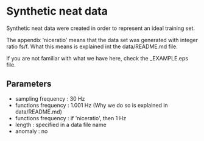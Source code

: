 # Synthetic neat data

Synthetic neat data were created in order to represent an ideal training set. 

The appendix 'niceratio' means that the data set was generated with integer ratio fs/f. What this means is explained int the data/README.md file.

If you are not familiar with what we have here, check the _EXAMPLE.eps file. 

## Parameters
- sampling frequency : 30 Hz
- functions frequency : 1.001 Hz (Why we do so is explained in data/README.md)
- functions frequency : if 'niceratio', then 1 Hz
- length : specified in a data file name
- anomaly : no